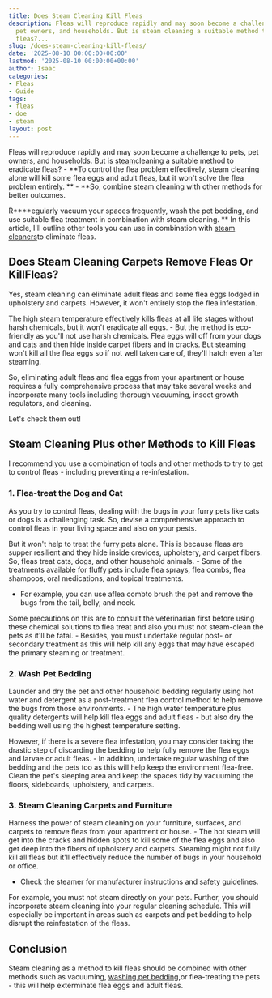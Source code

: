 ```yaml
---
title: Does Steam Cleaning Kill Fleas
description: Fleas will reproduce rapidly and may soon become a challenge to pets,
  pet owners, and households. But is steam cleaning a suitable method to eradicate
  fleas?...
slug: /does-steam-cleaning-kill-fleas/
date: '2025-08-10 00:00:00+00:00'
lastmod: '2025-08-10 00:00:00+00:00'
author: Isaac
categories:
- Fleas
- Guide
tags:
- fleas
- doe
- steam
layout: post
---
```

Fleas will reproduce rapidly and may soon become a challenge to pets, pet owners, and households. But is [steam](https://pestpolicy.com/does-steam-kill-bed-bugs/)cleaning a suitable method to eradicate fleas? - **To control the flea problem effectively, steam cleaning alone will kill some flea eggs and adult fleas, but it won't solve the flea problem entirely. ** - **So, combine steam cleaning with other methods for better outcomes.

R****egularly vacuum your spaces frequently, wash the pet bedding, and use suitable flea treatment in combination with steam cleaning. ** In this article, I'll outline other tools you can use in combination with [steam cleaners](https://pestpolicy.com/best-steam-cleaner-for-fleas/)to eliminate fleas.

##  Does Steam Cleaning Carpets Remove Fleas Or KillFleas?

Yes, steam cleaning can eliminate adult fleas and some flea eggs lodged in upholstery and carpets. However, it won't entirely stop the flea infestation.

The high steam temperature effectively kills fleas at all life stages without harsh chemicals, but it won't eradicate all eggs. - But the method is eco-friendly as you'll not use harsh chemicals. [](https://amzn.to/3tAftP6)Flea eggs will off from your dogs and cats and then hide inside carpet fibers and in cracks. But steaming won't kill all the flea eggs so if not well taken care of, they'll hatch even after steaming.

So, eliminating adult fleas and flea eggs from your apartment or house requires a fully comprehensive process that may take several weeks and incorporate many tools including thorough vacuuming, insect growth regulators, and cleaning.

Let's check them out!

##  Steam Cleaning Plus other Methods to Kill Fleas

I recommend you use a combination of tools and other methods to try to get to control fleas - including preventing a re-infestation.

###  1. Flea-treat the Dog and Cat

As you try to control fleas, dealing with the bugs in your furry pets like cats or dogs is a challenging task. So, devise a comprehensive approach to control fleas in your living space and also on your pests.

But it won't help to treat the furry pets alone. This is because fleas are supper resilient and they hide inside crevices, upholstery, and carpet fibers. So, fleas treat cats, dogs, and other household animals. - Some of the treatments available for fluffy pets include flea sprays, flea combs, flea shampoos, oral medications, and topical treatments.

- For example, you can use aflea combto brush the pet and remove the bugs from the tail, belly, and neck.

Some precautions on this are to consult the veterinarian first before using these chemical solutions to flea treat and also you must not steam-clean the pets as it'll be fatal. - Besides, you must undertake regular post- or secondary treatment as this will help kill any eggs that may have escaped the primary steaming or treatment.

###  2. Wash Pet Bedding

Launder and dry the pet and other household bedding regularly using hot water and detergent as a post-treatment flea control method to help remove the bugs from those environments. - The high water temperature plus quality detergents will help kill flea eggs and adult fleas - but also dry the bedding well using the highest temperature setting.

However, if there is a severe flea infestation, you may consider taking the drastic step of discarding the bedding to help fully remove the flea eggs and larvae or adult fleas. - In addition, undertake regular washing of the bedding and the pets too as this will help keep the environment flea-free. Clean the pet's sleeping area and keep the spaces tidy by vacuuming the floors, sideboards, upholstery, and carpets.

###  3. Steam Cleaning Carpets and Furniture

Harness the power of steam cleaning on your furniture, surfaces, and carpets to remove fleas from your apartment or house. - The hot steam will get into the cracks and hidden spots to kill some of the flea eggs and also get deep into the fibers of upholstery and carpets. Steaming might not fully kill all fleas but it'll effectively reduce the number of bugs in your household or office.

- Check the steamer for manufacturer instructions and safety guidelines.

For example, you must not steam directly on your pets. Further, you should incorporate steam cleaning into your regular cleaning schedule. This will especially be important in areas such as carpets and pet bedding to help disrupt the reinfestation of the fleas.

##  Conclusion

Steam cleaning as a method to kill fleas should be combined with other methods such as vacuuming, [washing pet bedding](https://pestpolicy.com/does-chlorine-safely-kill-fleas-on-cats/),or flea-treating the pets - this will help exterminate flea eggs and adult fleas.